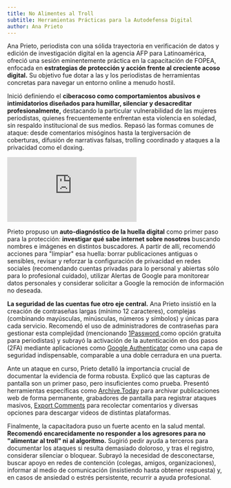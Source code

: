 ```yaml
---
title: No Alimentes al Troll
subtitle: Herramientas Prácticas para la Autodefensa Digital
author: Ana Prieto
---
```


Ana Prieto, periodista con una sólida trayectoria en verificación de datos y edición de investigación digital en la agencia AFP para Latinoamérica, ofreció una sesión eminentemente práctica en la capacitación de FOPEA, enfocada en **estrategias de protección y acción frente al creciente acoso digital.** Su objetivo fue dotar a las y los periodistas de herramientas concretas para navegar un entorno online a menudo hostil.  

Inició definiendo el **ciberacoso como comportamientos abusivos e intimidatorios diseñados para humillar, silenciar y desacreditar profesionalmente,** destacando la particular vulnerabilidad de las mujeres periodistas, quienes frecuentemente enfrentan esta violencia en soledad, sin respaldo institucional de sus medios. Repasó las formas comunes de ataque: desde comentarios misóginos hasta la tergiversación de coberturas, difusión de narrativas falsas, trolling coordinado y ataques a la privacidad como el doxing.  

<iframe class="w-full h-[315px] lg:w-[560px] lg:h-[315px]" src="https://www.youtube.com/embed/jQ5eqNiU6rs" title="YouTube video player" frameborder="0" allow="accelerometer; autoplay; clipboard-write; encrypted-media; gyroscope; picture-in-picture" allowfullscreen></iframe>

Prieto propuso un **auto-diagnóstico de la huella digital** como primer paso para la protección: **investigar qué sabe internet sobre nosotros** buscando nombres e imágenes en distintos buscadores. A partir de allí, recomendó acciones para "limpiar" esa huella: borrar publicaciones antiguas o sensibles, revisar y reforzar la configuración de privacidad en redes sociales (recomendando cuentas privadas para lo personal y abiertas sólo para lo profesional cuidado), utilizar Alertas de Google para monitorear datos personales y considerar solicitar a Google la remoción de información no deseada.  

**La seguridad de las cuentas fue otro eje central.** Ana Prieto insistió en la creación de contraseñas largas (mínimo 12 caracteres), complejas (combinando mayúsculas, minúsculas, números y símbolos) y únicas para cada servicio. Recomendó el uso de administradores de contraseñas para gestionar esta complejidad (mencionando [1Password ](https://1password.com/es)como opción gratuita para periodistas) y subrayó la activación de la autenticación en dos pasos (2FA) mediante aplicaciones como [Google Authenticator](https://play.google.com/store/apps/details?id=com.google.android.apps.authenticator2&hl=es_AR) como una capa de seguridad indispensable, comparable a una doble cerradura en una puerta.  

Ante un ataque en curso, Prieto detalló la importancia crucial de documentar la evidencia de forma robusta. Explicó que las capturas de pantalla son un primer paso, pero insuficientes como prueba. Presentó herramientas específicas como [Archive.Today](https://archive.is/) para archivar publicaciones web de forma permanente, grabadores de pantalla para registrar ataques masivos, [Export Comments](https://exportcomments.com/) para recolectar comentarios y diversas opciones para descargar videos de distintas plataformas.  

Finalmente, la capacitadora puso un fuerte acento en la salud mental. **Recomendó encarecidamente no responder a los agresores para no "alimentar al troll" ni al algoritmo.** Sugirió pedir ayuda a terceros para documentar los ataques si resulta demasiado doloroso, y tras el registro, considerar silenciar o bloquear. Subrayó la necesidad de desconectarse, buscar apoyo en redes de contención (colegas, amigos, organizaciones), informar al medio de comunicación (insistiendo hasta obtener respuesta) y, en casos de ansiedad o estrés persistente, recurrir a ayuda profesional.  
